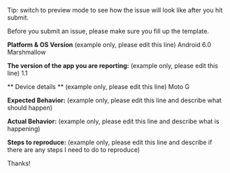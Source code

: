 Tip: switch to preview mode to see how the issue will look like after you hit submit.

Before you submit an issue, please make sure you fill up the template. 

**Platform & OS Version**
(example only, please edit this line) Android 6.0 Marshmallow

**The version of the app you are reporting:**
(example only, please edit this line) 1.1

** Device details **
(example only, please edit this line) Moto G

**Expected Behavior:**
(example only, please edit this line and describe what should happen)

**Actual Behavior:**
(example only, please edit this line and describe what is happening)

**Steps to reproduce:**
(example only, please edit this line and describe if there are any steps I need to do to reproduce)


Thanks!

